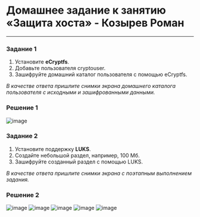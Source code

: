 # Домашнее задание к занятию «Защита хоста» - Козырев Роман

------

### Задание 1

1. Установите **eCryptfs**.
2. Добавьте пользователя cryptouser.
3. Зашифруйте домашний каталог пользователя с помощью eCryptfs.

*В качестве ответа  пришлите снимки экрана домашнего каталога пользователя с исходными и зашифрованными данными.*  

### Решение 1

![image](https://github.com/user-attachments/assets/71b916ab-e823-42d1-a303-094fca6a1a5d)


### Задание 2

1. Установите поддержку **LUKS**.
2. Создайте небольшой раздел, например, 100 Мб.
3. Зашифруйте созданный раздел с помощью LUKS.

*В качестве ответа пришлите снимки экрана с поэтапным выполнением задания.*

### Решение 2

![image](https://github.com/user-attachments/assets/0f0196e5-6d8a-45cd-885c-9a76a6c0ad74)
![image](https://github.com/user-attachments/assets/0d532a6f-473a-47bc-9534-fd63fa6d08bb)
![image](https://github.com/user-attachments/assets/dcd5787f-7776-4a3c-b187-d075d8ae4916)
![image](https://github.com/user-attachments/assets/1e19aca3-1acb-495c-852d-00b4302c371b)
![image](https://github.com/user-attachments/assets/6d7c0e85-a012-4c62-b13c-d0c0a828374c)

